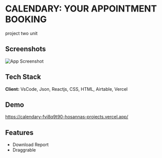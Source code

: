 
# CALENDARY: YOUR APPOINTMENT BOOKING

project two unit



## Screenshots

![App Screenshot](https://i.imgur.com/GocgNuw.png)


## Tech Stack

**Client:** VsCode, Json, Reactjs, CSS, HTML, Airtable, Vercel



## Demo

https://calendary-fvi8q9t90-hosannas-projects.vercel.app/


## Features

- Download Report 
- Draggrable



